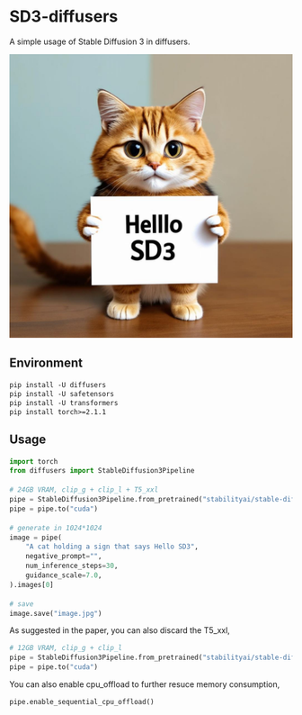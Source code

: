 # SD3-diffusers
A simple usage of Stable Diffusion 3 in diffusers.

<div align="center">
<img src='/image.jpg' width = 900 >
</div>

## Environment
```
pip install -U diffusers
pip install -U safetensors
pip install -U transformers
pip install torch>=2.1.1
```

## Usage
```python
import torch
from diffusers import StableDiffusion3Pipeline

# 24GB VRAM, clip_g + clip_l + T5_xxl
pipe = StableDiffusion3Pipeline.from_pretrained("stabilityai/stable-diffusion-3-medium-diffusers", torch_dtype=torch.float16)
pipe = pipe.to("cuda")

# generate in 1024*1024
image = pipe(
    "A cat holding a sign that says Hello SD3",
    negative_prompt="",
    num_inference_steps=30,
    guidance_scale=7.0,
).images[0]

# save
image.save("image.jpg")
```

As suggested in the paper, you can also discard the T5_xxl,
```python
# 12GB VRAM, clip_g + clip_l
pipe = StableDiffusion3Pipeline.from_pretrained("stabilityai/stable-diffusion-3-medium-diffusers", text_encoder_3=None, tokenizer_3=None, torch_dtype=torch.float16)
pipe = pipe.to("cuda")
```

You can also enable cpu_offload to further resuce memory consumption,
```python
pipe.enable_sequential_cpu_offload()
```

